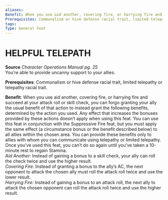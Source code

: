 ```yaml
---
aliases: 
Benefit: When you use aid another, covering fire, or harrying fire and succeed at your attack roll or skill check, you can forgo granting your ally the usual benefit of that action to instead grant the following benefits, determined......
Prerequisites: Communalism or hive defense racial trait, limited telepathy or telepathy racial trait.
tags: 
Type: General Feat
---
```

# HELPFUL TELEPATH
**Source** _Character Operations Manual pg. 25_  
You’re able to provide uncanny support to your allies.

**Prerequisites**: Communalism or hive defense racial trait, limited telepathy or telepathy racial trait.

**Benefit**: When you use aid another, covering fire, or harrying fire and succeed at your attack roll or skill check, you can forgo granting your ally the usual benefit of that action to instead grant the following benefits, determined by the action you used. Any effect that increases the bonuses provided by these actions doesn’t apply when using this feat. You can use this feat in conjunction with the Suppressive Fire feat, but you must apply the same effect (a circumstance bonus or the benefit described below) to all allies within the chosen area. You can provide these benefits only to allies with whom you can communicate using telepathy or limited telepathy.  
Once you’ve used this feat, you can’t do so again until you’ve taken a 10-minute rest to regain Stamina.  
_Aid Another:_ Instead of gaining a bonus to a skill check, your ally can roll the check twice and use the higher result.  
_Covering Fire:_ Instead of granting a bonus to the ally’s AC, the next opponent to attack the chosen ally must roll the attack roll twice and use the lower result.  
_Harrying Fire:_ Instead of gaining a bonus to an attack roll, the next ally to attack the chosen opponent can roll the attack roll twice and use the higher result.